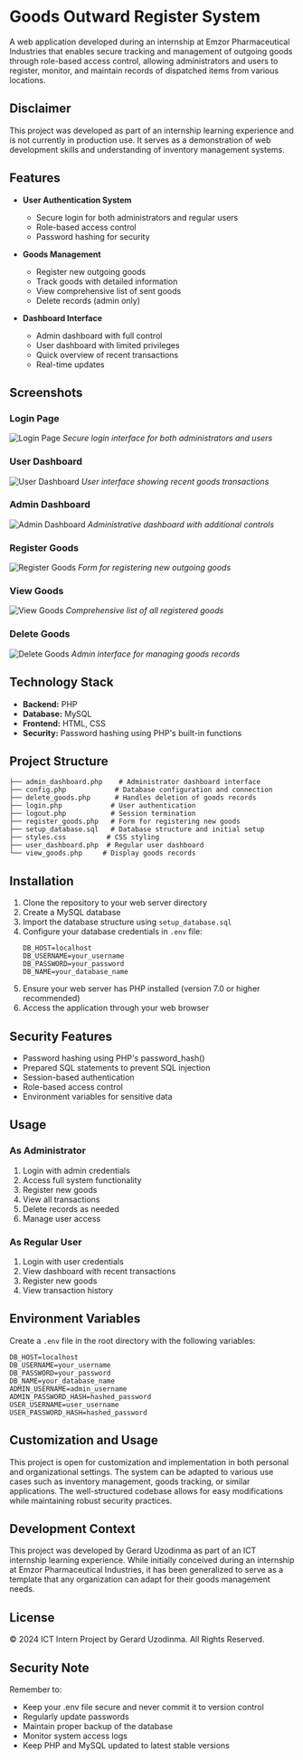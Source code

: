 # Goods Outward Register System

A web application developed during an internship at Emzor Pharmaceutical Industries that enables secure tracking and management of outgoing goods through role-based access control, allowing administrators and users to register, monitor, and maintain records of dispatched items from various locations.

## Disclaimer
This project was developed as part of an internship learning experience and is not currently in production use. It serves as a demonstration of web development skills and understanding of inventory management systems.

## Features

- **User Authentication System**
  - Secure login for both administrators and regular users
  - Role-based access control
  - Password hashing for security

- **Goods Management**
  - Register new outgoing goods
  - Track goods with detailed information
  - View comprehensive list of sent goods
  - Delete records (admin only)

- **Dashboard Interface**
  - Admin dashboard with full control
  - User dashboard with limited privileges
  - Quick overview of recent transactions
  - Real-time updates

## Screenshots

### Login Page
![Login Page](Screenshots/Screenshot1.png)
*Secure login interface for both administrators and users*

### User Dashboard
![User Dashboard](Screenshots/Screenshot2.png)
*User interface showing recent goods transactions*

### Admin Dashboard
![Admin Dashboard](Screenshots/Screenshot3.png)
*Administrative dashboard with additional controls*

### Register Goods
![Register Goods](Screenshots/Screenshot4.png)
*Form for registering new outgoing goods*

### View Goods
![View Goods](Screenshots/Screenshot5.png)
*Comprehensive list of all registered goods*

### Delete Goods
![Delete Goods](Screenshots/Screenshot6.png)
*Admin interface for managing goods records*

## Technology Stack

- **Backend:** PHP
- **Database:** MySQL
- **Frontend:** HTML, CSS
- **Security:** Password hashing using PHP's built-in functions

## Project Structure

```
├── admin_dashboard.php    # Administrator dashboard interface
├── config.php            # Database configuration and connection
├── delete_goods.php      # Handles deletion of goods records
├── login.php            # User authentication
├── logout.php           # Session termination
├── register_goods.php   # Form for registering new goods
├── setup_database.sql   # Database structure and initial setup
├── styles.css          # CSS styling
├── user_dashboard.php  # Regular user dashboard
└── view_goods.php     # Display goods records
```

## Installation

1. Clone the repository to your web server directory
2. Create a MySQL database
3. Import the database structure using `setup_database.sql`
4. Configure your database credentials in `.env` file:
   ```
   DB_HOST=localhost
   DB_USERNAME=your_username
   DB_PASSWORD=your_password
   DB_NAME=your_database_name
   ```
5. Ensure your web server has PHP installed (version 7.0 or higher recommended)
6. Access the application through your web browser

## Security Features

- Password hashing using PHP's password_hash()
- Prepared SQL statements to prevent SQL injection
- Session-based authentication
- Role-based access control
- Environment variables for sensitive data

## Usage

### As Administrator
1. Login with admin credentials
2. Access full system functionality
3. Register new goods
4. View all transactions
5. Delete records as needed
6. Manage user access

### As Regular User
1. Login with user credentials
2. View dashboard with recent transactions
3. Register new goods
4. View transaction history

## Environment Variables

Create a `.env` file in the root directory with the following variables:
```
DB_HOST=localhost
DB_USERNAME=your_username
DB_PASSWORD=your_password
DB_NAME=your_database_name
ADMIN_USERNAME=admin_username
ADMIN_PASSWORD_HASH=hashed_password
USER_USERNAME=user_username
USER_PASSWORD_HASH=hashed_password
```

## Customization and Usage

This project is open for customization and implementation in both personal and organizational settings. The system can be adapted to various use cases such as inventory management, goods tracking, or similar applications. The well-structured codebase allows for easy modifications while maintaining robust security practices.

## Development Context

This project was developed by Gerard Uzodinma as part of an ICT internship learning experience. While initially conceived during an internship at Emzor Pharmaceutical Industries, it has been generalized to serve as a template that any organization can adapt for their goods management needs.

## License

© 2024 ICT Intern Project by Gerard Uzodinma. All Rights Reserved.

## Security Note

Remember to:
- Keep your .env file secure and never commit it to version control
- Regularly update passwords
- Maintain proper backup of the database
- Monitor system access logs
- Keep PHP and MySQL updated to latest stable versions